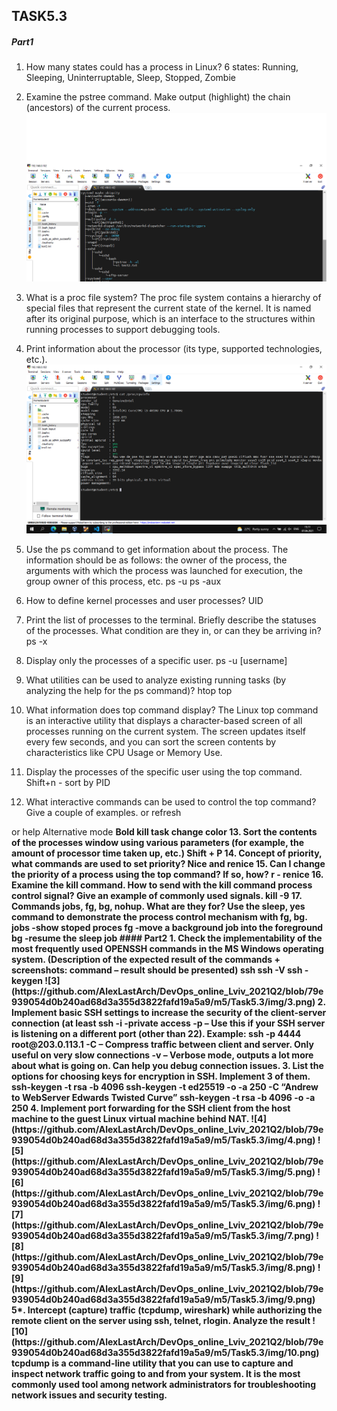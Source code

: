 ## TASK5.3
##### Part1

1. How many states could has a process in Linux?
6 states: Running, Sleeping, Uninterruptable, Sleep, Stopped, Zombie

2. Examine the pstree command. Make output (highlight) the chain (ancestors) of the current 
process.
![1](https://github.com/AlexLastArch/DevOps_online_Lviv_2021Q2/blob/79e939054d0b240ad68d3a355d3822fafd19a5a9/m5/Task5.3/img/1.png)
3. What is a proc file system?
The proc file system contains a hierarchy of special files that represent the current state of the kernel. It is named after its original purpose, which is an interface to the structures within running processes to support debugging tools.

4. Print information about the processor (its type, supported technologies, etc.).
![2](https://github.com/AlexLastArch/DevOps_online_Lviv_2021Q2/blob/79e939054d0b240ad68d3a355d3822fafd19a5a9/m5/Task5.3/img/2.png)

5. Use the ps command to get information about the process. The information should be as 
follows: the owner of the process, the arguments with which the process was launched for 
execution, the group owner of this process, etc.
ps -u 
ps -aux

6. How to define kernel processes and user processes?
UID 

7. Print the list of processes to the terminal. Briefly describe the statuses of the processes. 
What condition are they in, or can they be arriving in?
ps -x

8. Display only the processes of a specific user.
ps -u [username]

9. What utilities can be used to analyze existing running tasks (by analyzing the help for the ps 
command)?
htop
top
10. What information does top command display?
The Linux top command is an interactive utility that displays a character-based screen of all processes running on the current system. The screen updates itself every few seconds, and you can sort the screen contents by characteristics like CPU Usage or Memory Use.

12. Display the processes of the specific user using the top command.
Shift+n - sort by PID

12. What interactive commands can be used to control the top command? Give a couple of 
examples.
<Space> or <Enter> refresh
<?> or <help> help
<A> Alternative mode
<B> Bold
<k> kill task
<z> change color

13. Sort the contents of the processes window using various parameters (for example, the 
amount of processor time taken up, etc.)
Shift + P

14. Concept of priority, what commands are used to set priority?
Nice and renice

15. Can I change the priority of a process using the top command? If so, how?
r - renice

16. Examine the kill command. How to send with the kill command process control signal? Give an example of commonly used signals.
kill -9

17. Commands jobs, fg, bg, nohup. What are they for? Use the sleep, yes command to 
demonstrate the process control mechanism with fg, bg.
jobs -show stoped proces
fg -move a background job into the foreground
bg -resume the sleep job

#### Part2

1. Check the implementability of the most frequently used OPENSSH commands in the MS 
Windows operating system. (Description of the expected result of the commands + 
screenshots: command – result should be presented)
ssh
ssh -V
ssh -keygen
![3](https://github.com/AlexLastArch/DevOps_online_Lviv_2021Q2/blob/79e939054d0b240ad68d3a355d3822fafd19a5a9/m5/Task5.3/img/3.png)

2. Implement basic SSH settings to increase the security of the client-server connection (at least 
ssh -i -private access
-p – Use this if your SSH server is listening on a different port (other than 22). Example: ssh -p 4444 root@203.0.113.1
-C – Compress traffic between client and server. Only useful on very slow connections
-v – Verbose mode, outputs a lot more about what is going on. Can help you debug connection issues.

3. List the options for choosing keys for encryption in SSH. Implement 3 of them.
ssh-keygen -t rsa -b 4096
ssh-keygen -t ed25519  -o -a 250 -C “Andrew to WebServer Edwards Twisted Curve”
ssh-keygen -t rsa -b 4096 -o -a 250

4. Implement port forwarding for the SSH client from the host machine to the guest Linux 
virtual machine behind NAT.
![4](https://github.com/AlexLastArch/DevOps_online_Lviv_2021Q2/blob/79e939054d0b240ad68d3a355d3822fafd19a5a9/m5/Task5.3/img/4.png)
![5](https://github.com/AlexLastArch/DevOps_online_Lviv_2021Q2/blob/79e939054d0b240ad68d3a355d3822fafd19a5a9/m5/Task5.3/img/5.png)
![6](https://github.com/AlexLastArch/DevOps_online_Lviv_2021Q2/blob/79e939054d0b240ad68d3a355d3822fafd19a5a9/m5/Task5.3/img/6.png)
![7](https://github.com/AlexLastArch/DevOps_online_Lviv_2021Q2/blob/79e939054d0b240ad68d3a355d3822fafd19a5a9/m5/Task5.3/img/7.png)
![8](https://github.com/AlexLastArch/DevOps_online_Lviv_2021Q2/blob/79e939054d0b240ad68d3a355d3822fafd19a5a9/m5/Task5.3/img/8.png)
![9](https://github.com/AlexLastArch/DevOps_online_Lviv_2021Q2/blob/79e939054d0b240ad68d3a355d3822fafd19a5a9/m5/Task5.3/img/9.png)
5*. Intercept (capture) traffic (tcpdump, wireshark) while authorizing the remote client on the 
server using ssh, telnet, rlogin. Analyze the result
![10](https://github.com/AlexLastArch/DevOps_online_Lviv_2021Q2/blob/79e939054d0b240ad68d3a355d3822fafd19a5a9/m5/Task5.3/img/10.png)
tcpdump is a command-line utility that you can use to capture and inspect network traffic going to and from your system. It is the most commonly used tool among network administrators for troubleshooting network issues and security testing.

